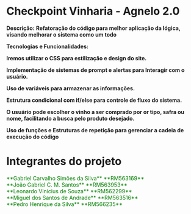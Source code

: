 # Checkpoint Vinharia - Agnelo 2.0

**Descrição:**
**Refatoração do código para melhor aplicação da lógica, visando melhorar o sistema como um todo**

**Tecnologias e Funcionalidades:**

**Iremos utilizar o CSS para estilização e design do site.**

**Implementação de sistemas de prompt e alertas para Interagir com o usuário.**

**Uso de variáveis para armazenar as informações.**

**Estrutura condicional com if/else para controle de fluxo do sistema.**

**O usuário pode escolher o vinho a ser comprado por or tipo, safra ou nome, facilitando a busca pelo produto desejado.**

**Uso de funções e Estruturas de repetição para gerenciar a cadeia de execução do código**

# Integrantes do projeto

<span style="color:green;">
    **Gabriel Carvalho Simões da Silva** **RM563169** <br>
    **João Gabriel C. M. Santos** **RM563953** <br>
    **Leonardo Vinicius de Souza** **RM562299** <br>
    **Miguel dos Santos de Andrade** **RM563516** <br>
    **Pedro Henrique da Silva** **RM566235** <br>
</span >
